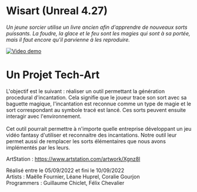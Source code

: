 # Wisart (Unreal 4.27)

_Un jeune sorcier utilise un livre ancien afin d'apprendre de nouveaux sorts puissants. La foudre, la glace et le feu sont les magies qui sont à sa portée, mais il faut encore qu'il parvienne à les reproduire._

[![Video demo](https://media.discordapp.net/attachments/763144350086856735/1127657722226167888/image.png?width=1203&height=676)](https://www.youtube.com/watch?v=9IjyiATolGo)

<h1>Un Projet Tech-Art</h1>

L'objectif est le suivant : réaliser un outil permettant la génération procedural d'incantation. Cela signifie que le joueur trace son sort avec sa baguette magique, l'incantation est reconnue comme un type de magie et le sort correspondant au symbole tracé est lancé. Ces sorts peuvent ensuite interagir avec l'environnement.
<br><br>
Cet outil pourrait permettre à n'importe quelle entreprise développant un jeu vidéo fantasy d'utiliser et reconnaitre des incantations. Notre outil leur permet aussi de remplacer les sorts élémentaires que nous avons implémentés par les leurs.

ArtStation :
https://www.artstation.com/artwork/Xgnz8l

<p>
  Réalisé entre le 05/09/2022 et fini le 10/09/2022<br>
  Artists : Maëlle Fournier, Léane Huprel, Coralie Gourjon<br>
  Programmers : Guillaume Chiclet, Félix Chevalier
</p>
